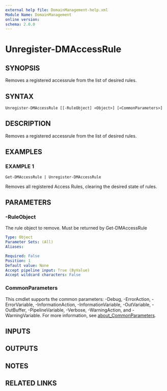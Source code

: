 ```yaml
---
external help file: DomainManagement-help.xml
Module Name: DomainManagement
online version:
schema: 2.0.0
---
```


# Unregister-DMAccessRule

## SYNOPSIS
Removes a registered accessrule from the list of desired rules.

## SYNTAX

```
Unregister-DMAccessRule [[-RuleObject] <Object>] [<CommonParameters>]
```

## DESCRIPTION
Removes a registered accessrule from the list of desired rules.

## EXAMPLES

### EXAMPLE 1
```
Get-DMAccessRule | Unregister-DMAccessRule
```

Removes all registered Access Rules, clearing the desired state of rules.

## PARAMETERS

### -RuleObject
The rule object to remove.
Must be returned by Get-DMAccessRule

```yaml
Type: Object
Parameter Sets: (All)
Aliases:

Required: False
Position: 1
Default value: None
Accept pipeline input: True (ByValue)
Accept wildcard characters: False
```

### CommonParameters
This cmdlet supports the common parameters: -Debug, -ErrorAction, -ErrorVariable, -InformationAction, -InformationVariable, -OutVariable, -OutBuffer, -PipelineVariable, -Verbose, -WarningAction, and -WarningVariable. For more information, see [about_CommonParameters](http://go.microsoft.com/fwlink/?LinkID=113216).

## INPUTS

## OUTPUTS

## NOTES

## RELATED LINKS
